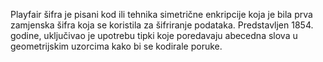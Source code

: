 Playfair šifra je pisani kod ili tehnika simetrične enkripcije koja je bila prva zamjenska šifra koja se koristila za šifriranje podataka. Predstavljen 1854. godine, uključivao je upotrebu tipki koje poredavaju abecedna slova u geometrijskim uzorcima kako bi se kodirale poruke.
